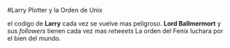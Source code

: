 #Larry Plotter y la Orden de Unix

el codigo de **Larry** cada vez se vuelve mas peligroso.
**Lord Ballmermort** y sus *followers* tienen cada vez mas *retweets*
La orden del Fenix luchara por el bien del mundo.
